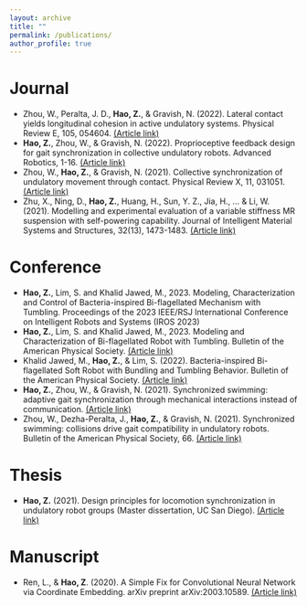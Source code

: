 ```yaml
---
layout: archive
title: ""
permalink: /publications/
author_profile: true
---
```


Journal
======
* Zhou, W., Peralta, J. D., **Hao, Z.**, & Gravish, N. (2022). Lateral contact yields longitudinal cohesion in active undulatory systems. Physical Review E, 105, 054604.  [(Article link)](https://journals.aps.org/pre/abstract/10.1103/PhysRevE.105.054604)
* **Hao, Z.**, Zhou, W., & Gravish, N. (2022). Proprioceptive feedback design for gait synchronization in collective undulatory robots. Advanced Robotics, 1-16.  [(Article link)](https://www.tandfonline.com/doi/full/10.1080/01691864.2022.2050810)
* Zhou, W., **Hao, Z.**, & Gravish, N. (2021). Collective synchronization of undulatory movement through contact. Physical Review X, 11, 031051. [(Article link)](https://journals.aps.org/prx/abstract/10.1103/PhysRevX.11.031051)
* Zhu, X., Ning, D., **Hao, Z.**, Huang, H., Sun, Y. Z., Jia, H., ... & Li, W. (2021). Modelling and experimental evaluation of a variable stiffness MR suspension with self-powering capability. Journal of Intelligent Material Systems and Structures, 32(13), 1473-1483. [(Article link)](https://journals.sagepub.com/doi/abs/10.1177/1045389X20986994)

Conference
======
* **Hao, Z.**, Lim, S. and Khalid Jawed, M., 2023. Modeling, Characterization and Control of Bacteria-inspired Bi-flagellated Mechanism with Tumbling. Proceedings of the 2023 IEEE/RSJ International Conference on Intelligent Robots and Systems (IROS 2023)
* **Hao, Z.**, Lim, S. and Khalid Jawed, M., 2023. Modeling and Characterization of Bi-flagellated Robot with Tumbling. Bulletin of the American Physical Society. [(Article link)](https://meetings.aps.org/Meeting/MAR23/Session/S10.5)
* Khalid Jawed, M., **Hao, Z.**, & Lim, S. (2022). Bacteria-inspired Bi-flagellated Soft Robot with Bundling and Tumbling Behavior. Bulletin of the American Physical Society. [(Article link)](https://meetings.aps.org/Meeting/MAR22/Session/Z08.11)
* **Hao, Z.**, Zhou, W., & Gravish, N. (2021). Synchronized swimming: adaptive gait synchronization through mechanical interactions instead of communication. [(Article link)](https://ir.library.osaka-u.ac.jp/repo/ouka/all/84894/s60b67cd40e086.pdf)
* Zhou, W., Dezha-Peralta, J., **Hao, Z.**, & Gravish, N. (2021). Synchronized swimming: collisions drive gait compatibility in undulatory robots. Bulletin of the American Physical Society, 66. [(Article link)](https://meetings.aps.org/Meeting/MAR21/Session/R14.9)

Thesis
======
* **Hao, Z.** (2021). Design principles for locomotion synchronization in undulatory robot groups (Master dissertation, UC San Diego). [(Article link)](https://escholarship.org/uc/item/4842p306)

Manuscript
======
* Ren, L., & **Hao, Z**. (2020). A Simple Fix for Convolutional Neural Network via Coordinate Embedding. arXiv preprint arXiv:2003.10589. [(Article link)](https://arxiv.org/abs/2003.10589)
